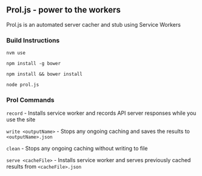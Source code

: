Prol.js - power to the workers
------
Prol.js is an automated server cacher and stub using Service Workers

### Build Instructions
`nvm use`

`npm install -g bower`

`npm install && bower install`

`node prol.js`

### Prol Commands
`record` - Installs service worker and records API server responses while you use the site

`write <outputName>` - Stops any ongoing caching and saves the results to `<outputName>.json`

`clean` - Stops any ongoing caching without writing to file

`serve <cacheFile>` - Installs service worker and serves previously cached results from `<cacheFile>.json`
